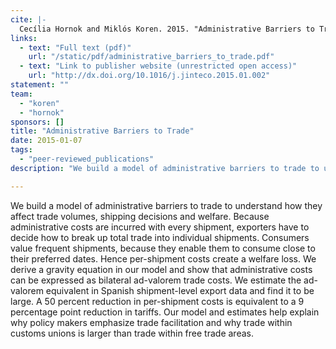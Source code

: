```yaml
---
cite: |-
  Cecília Hornok and Miklós Koren. 2015. "Administrative Barriers to Trade" Journal of International Economics. 96(S1), pp. S110-S122.
links:
  - text: "Full text (pdf)"
    url: "/static/pdf/administrative_barriers_to_trade.pdf"
  - text: "Link to publisher website (unrestricted open access)"
    url: "http://dx.doi.org/10.1016/j.jinteco.2015.01.002"
statement: ""
team:
  - "koren"
  - "hornok"
sponsors: []
title: "Administrative Barriers to Trade"
date: 2015-01-07
tags:
  - "peer-reviewed_publications"
description: "We build a model of administrative barriers to trade to understand how they affect trade volumes, shipping decisions and welfare. Because administrative costs are incurred with every shipment, exporters have to decide how to break up total trade into individual shipments. Consumers value frequent shipments, because they enable them to consume close to their preferred dates. Hence per-shipment costs create a welfare loss. We derive a gravity equation in our model and show that administrative costs can be expressed as bilateral ad-valorem trade costs. We estimate the ad-valorem equivalent in Spanish shipment-level export data and find it to be large. A 50 percent reduction in per-shipment costs is equivalent to a 9 percentage point reduction in tariffs. Our model and estimates help explain why policy makers emphasize trade facilitation and why trade within customs unions is larger than trade within free trade areas.\n"

---
```


We build a model of administrative barriers to trade to understand how they affect trade volumes, shipping decisions and welfare. Because administrative costs are incurred with every shipment, exporters have to decide how to break up total trade into individual shipments. Consumers value frequent shipments, because they enable them to consume close to their preferred dates. Hence per-shipment costs create a welfare loss. We derive a gravity equation in our model and show that administrative costs can be expressed as bilateral ad-valorem trade costs. We estimate the ad-valorem equivalent in Spanish shipment-level export data and find it to be large. A 50 percent reduction in per-shipment costs is equivalent to a 9 percentage point reduction in tariffs. Our model and estimates help explain why policy makers emphasize trade facilitation and why trade within customs unions is larger than trade within free trade areas.

